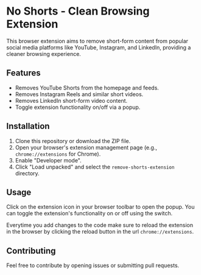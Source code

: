 # No Shorts - Clean Browsing Extension

This browser extension aims to remove short-form content from popular social media platforms like YouTube, Instagram, and LinkedIn, providing a cleaner browsing experience.

## Features

- Removes YouTube Shorts from the homepage and feeds.
- Removes Instagram Reels and similar short videos.
- Removes LinkedIn short-form video content.
- Toggle extension functionality on/off via a popup.

## Installation

1. Clone this repository or download the ZIP file.
2. Open your browser's extension management page (e.g., `chrome://extensions` for Chrome).
3. Enable "Developer mode".
4. Click "Load unpacked" and select the `remove-shorts-extension` directory.

## Usage

Click on the extension icon in your browser toolbar to open the popup. You can toggle the extension's functionality on or off using the switch.

Everytime you add changes to the code make sure to reload the extension in the browser by clicking the reload button in the url `chrome://extensions`.

## Contributing

Feel free to contribute by opening issues or submitting pull requests.
